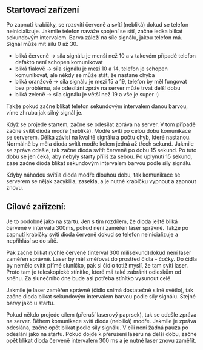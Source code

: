 ## Startovací zařízení
Po zapnutí krabičky, se rozsvítí červeně a svítí (nebliká) dokud se telefon neinicializuje. Jakmile telefon naváže spojení se sítí, začne ledka blikat sekundovým intervalem. Barva záleží na síle signálu, jakou telefon má. Signál může mít sílu 0 až 30. 

* bliká červeně -> síla signálu je menší než 10 a v takovém případě telefon defakto není schopen komunikovat
* bliká fialově -> síla signálu je mezi 10 a 14, telefon je schopen komunikovat, ale někdy se může stát, že nastane chyba
* bliká oranžově -> síla signálu je mezi 15 a 19, telefon by měl fungovat bez problému, ale odesílání zpráv na server může trvat delší dobu
* bliká zeleně -> síla signálu je větší než 19 a vše je super :)

Takže pokud začne blikat telefon sekundovým intervalem danou barvou, víme zhruba jak silný signál je. 

Když se projede startem, začne se odesílat zpráva na server. V tom případě začne svítít dioda modře (nebliká). Modře svítí po celou dobu komunikace se serverem. Délka závisi na kvalitě signálu a počtu chyb, které nastanou. Normálně by měla dioda svítít modře kolem jedná až třech sekund.  Jakmile se zpráva odešle, tak začne dioda svítít červeně po dobu 15 sekund. Po tuto dobu se jen čeká, aby nebyly starty příliš za sebou. Po uplynutí 15 sekund, zase začne dioda blikat sekundovým intervalem barvou podle síly signálu. 

Kdyby náhodou svítíla dioda modře dlouhou dobu, tak komunikace se serverem se nějak zacyklila, zasekla,  a je nutné krabičku vypnout a zapnout znovu. 


## Cílové zařízení:
Je to podobné jako na startu. Jen s tím rozdílem, že dioda ještě bliká červeně v intervalu 300ms, pokud není zaměřen laser správně. Takže po zapnutí krabičky svítí dioda červeně dokud se telefon neinicializuje a nepřihlásí se do sítě. 

Pak začne blikat rychle červeně (interval 300 milisekund)dokud není laser zaměřen správně. Laser by měl směřovat do prostřed čidla - čočky. Do  čidla by nemělo svítít přímé sluníčko, pak si čidlo totiž myslí, že tam svítí laser. Proto tam je teleskopické stínítko, které má také zabránit odleskům od sněhu. Za slunečního dne bude asi potřeba stínítko vysunout celé. 

Jakmile je laser zaměřen správně (čidlo snímá dostatečně silné světlo), tak začne dioda blikat sekundovým intervalem barvou podle síly signálu. Stejné barvy jako u startu. 

Pokud někdo projede cílem (přeruší laserový paprsek), tak se odešle zpráva na server. Během komunikace svítí dioda (nebliká) modře. Jakmile je zpráva odeslána, začne opět blikat podle síly signálu. V cíli není žádná pauza po odeslání jako na startu. Pokud dojde k přerušení laseru na delší dobu, začne opět blikat dioda červeně intervalem 300 ms a je nutné laser znovu zaměřit. 
